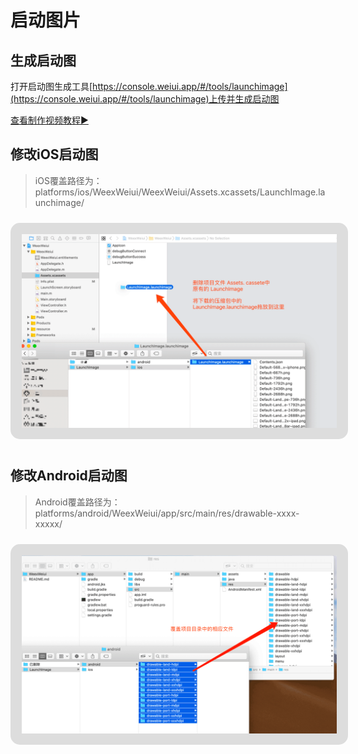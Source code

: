 # 启动图片

## 生成启动图

打开启动图生成工具[https://console.weiui.app/#/tools/launchimage](https://console.weiui.app/#/tools/launchimage)上传并生成启动图

<a href="https://console.weiui.app/statics/video/demo.mp4" target="target">查看制作视频教程▶️</a>

## 修改iOS启动图

> iOS覆盖路径为：platforms/ios/WeexWeiui/WeexWeiui/Assets.xcassets/LaunchImage.launchimage/

<img style="border:18px solid #ddd;border-radius:15px;margin:10px auto;" src="./media/launchimage-ios.png"/>



## 修改Android启动图

> Android覆盖路径为：platforms/android/WeexWeiui/app/src/main/res/drawable-xxxx-xxxxx/

<img style="border:18px solid #ddd;border-radius:15px;margin:10px auto;" src="./media/launchimage-android.png"/>

